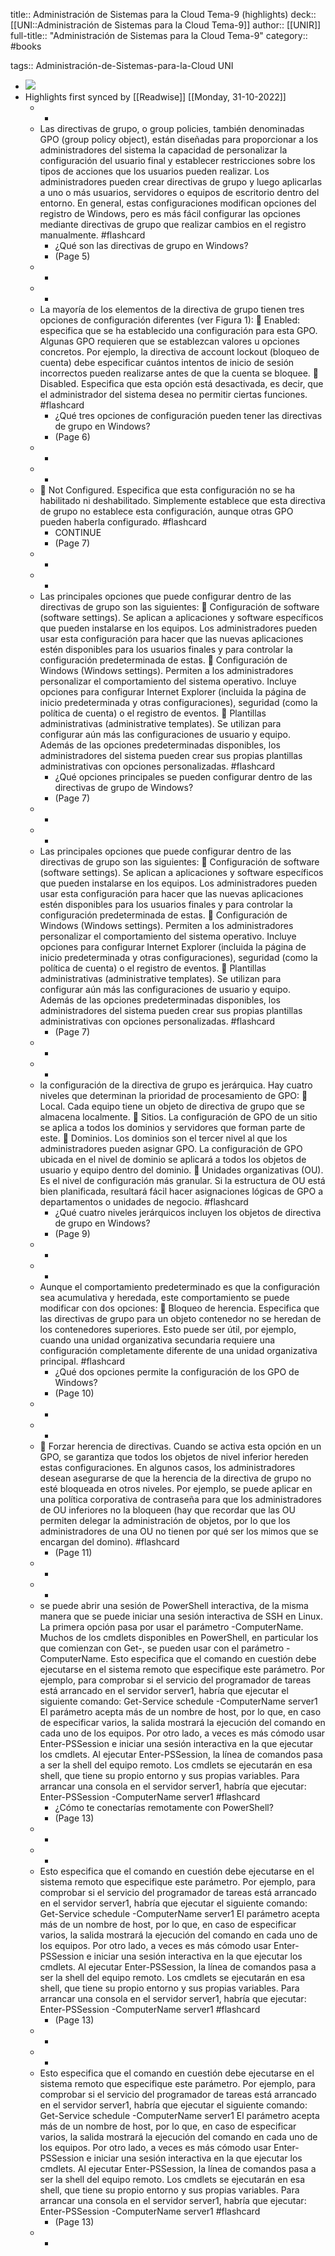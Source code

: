 title:: Administración de Sistemas para la Cloud Tema-9 (highlights)
deck:: [[UNI::Administración de Sistemas para la Cloud Tema-9]]
author:: [[UNIR]]
full-title:: "Administración de Sistemas para la Cloud Tema-9"
category:: #books

tags:: Administración-de-Sistemas-para-la-Cloud UNI

- ![](https://readwise-assets.s3.amazonaws.com/media/uploaded_book_covers/profile_22942/fae11c36-3217-4264-98f0-78802e83eb1f.jpg)
- Highlights first synced by [[Readwise]] [[Monday, 31-10-2022]]
	- -
	- Las directivas de grupo, o group policies, también denominadas GPO (group policy object),  están  diseñadas  para  proporcionar  a  los  administradores  del  sistema  la capacidad de personalizar la configuración del usuario final y establecer restricciones sobre  los  tipos  de  acciones  que  los  usuarios  pueden  realizar.  Los  administradores pueden crear directivas de grupo y luego aplicarlas a uno o más usuarios, servidores o  equipos  de  escritorio  dentro  del  entorno.  En  general,  estas  configuraciones modifican  opciones  del  registro  de  Windows,  pero  es  más  fácil  configurar  las opciones  mediante  directivas  de  grupo  que  realizar  cambios  en  el  registro manualmente. #flashcard
		- ¿Qué son las directivas de grupo en Windows?
		- (Page 5)
	- -
	- -
	- La  mayoría  de  los  elementos  de  la  directiva  de  grupo  tienen  tres  opciones  de configuración diferentes (ver Figura 1):   Enabled:  especifica  que  se  ha  establecido  una  configuración  para  esta  GPO. Algunas  GPO  requieren  que  se  establezcan  valores  u  opciones  concretos.  Por ejemplo,  la  directiva  de  account  lockout  (bloqueo  de  cuenta)  debe  especificar cuántos intentos de inicio de sesión incorrectos pueden realizarse antes de que la cuenta se bloquee.   Disabled.  Especifica  que  esta  opción  está  desactivada,  es  decir,  que  el administrador del sistema desea no permitir ciertas funciones. #flashcard
		- ¿Qué tres opciones de configuración pueden tener las directivas de grupo en Windows?
		- (Page 6)
	- -
	- -
	-   Not  Configured.  Especifica  que  esta  configuración  no  se  ha  habilitado  ni deshabilitado.  Simplemente  establece  que  esta directiva  de  grupo no  establece esta configuración, aunque otras GPO pueden haberla configurado. #flashcard
		- CONTINUE
		- (Page 7)
	- -
	- -
	- Las principales opciones que puede configurar dentro de las directivas de grupo son las siguientes:   Configuración  de  software  (software  settings).  Se  aplican  a  aplicaciones  y software específicos que pueden instalarse en los equipos. Los administradores pueden  usar  esta  configuración  para  hacer  que  las  nuevas  aplicaciones  estén disponibles  para los  usuarios  finales  y  para  controlar la  configuración predeterminada de estas.   Configuración de Windows (Windows settings).  Permiten a los administradores personalizar  el  comportamiento  del  sistema  operativo.  Incluye  opciones  para configurar Internet Explorer (incluida la página de inicio predeterminada y  otras configuraciones), seguridad (como la política de cuenta) o el registro de eventos.   Plantillas administrativas (administrative templates). Se utilizan para configurar aún  más  las  configuraciones  de  usuario  y  equipo.  Además  de  las  opciones predeterminadas disponibles, los administradores del sistema pueden crear sus propias plantillas administrativas con opciones personalizadas. #flashcard
		- ¿Qué opciones principales se pueden configurar dentro de las directivas de grupo de Windows?
		- (Page 7)
	- -
	- -
	- Las principales opciones que puede configurar dentro de las directivas de grupo son las siguientes:   Configuración  de  software  (software  settings).  Se  aplican  a  aplicaciones  y software específicos que pueden instalarse en los equipos. Los administradores pueden  usar  esta  configuración  para  hacer  que  las  nuevas  aplicaciones  estén disponibles  para los  usuarios  finales  y  para  controlar la  configuración predeterminada de estas.   Configuración de Windows (Windows settings).  Permiten a los administradores personalizar  el  comportamiento  del  sistema  operativo.  Incluye  opciones  para configurar Internet Explorer (incluida la página de inicio predeterminada y  otras configuraciones), seguridad (como la política de cuenta) o el registro de eventos.   Plantillas administrativas (administrative templates). Se utilizan para configurar aún  más  las  configuraciones  de  usuario  y  equipo.  Además  de  las  opciones predeterminadas disponibles, los administradores del sistema pueden crear sus propias plantillas administrativas con opciones personalizadas. #flashcard
		- (Page 7)
	- -
	- -
	- la  configuración  de  la  directiva  de  grupo  es jerárquica. Hay cuatro niveles que determinan la prioridad de procesamiento de GPO:   Local.  Cada  equipo  tiene  un  objeto  de  directiva  de  grupo  que  se  almacena localmente.   Sitios.  La  configuración  de  GPO  de  un  sitio  se  aplica  a  todos  los  dominios  y servidores que forman parte de este.   Dominios.  Los  dominios  son  el  tercer  nivel  al  que  los  administradores  pueden asignar GPO. La configuración de GPO ubicada en el nivel de dominio se aplicará a todos los objetos de usuario y equipo dentro del dominio.   Unidades  organizativas  (OU).  Es  el  nivel  de  configuración  más  granular.  Si  la estructura de OU está bien planificada, resultará fácil hacer asignaciones lógicas de GPO a departamentos o unidades de negocio. #flashcard
		- ¿Qué cuatro niveles jerárquicos incluyen los objetos de directiva de grupo en Windows?
		- (Page 9)
	- -
	- -
	- Aunque el comportamiento predeterminado es que la configuración sea acumulativa y heredada, este comportamiento se puede modificar con dos opciones:   Bloqueo  de  herencia.  Especifica  que  las  directivas  de  grupo  para  un  objeto contenedor no se heredan de los contenedores superiores. Esto puede ser útil, por ejemplo, cuando una unidad organizativa secundaria requiere una configuración completamente diferente de una unidad organizativa principal. #flashcard
		- ¿Qué dos opciones permite la configuración de los GPO de Windows?
		- (Page 10)
	- -
	- -
	-   Forzar  herencia  de  directivas.  Cuando  se  activa  esta  opción  en  un  GPO,  se garantiza que todos los objetos de nivel inferior hereden estas configuraciones. En algunos  casos,  los  administradores  desean  asegurarse  de  que  la  herencia  de  la directiva  de  grupo  no  esté  bloqueada  en  otros  niveles.  Por  ejemplo,  se  puede aplicar en una política corporativa de contraseña para que los administradores de OU inferiores no la bloqueen (hay que recordar que las OU permiten delegar la administración de objetos, por lo que los administradores de una OU no tienen por qué ser los mimos que se encargan del domino). #flashcard
		- (Page 11)
	- -
	- -
	- se puede abrir una sesión de PowerShell interactiva, de la misma manera que se puede iniciar una sesión interactiva de SSH en Linux. La primera opción pasa por usar el parámetro -ComputerName. Muchos de los cmdlets disponibles en PowerShell, en particular los que comienzan con Get-, se pueden usar con el parámetro -ComputerName. Esto especifica que el comando en cuestión debe ejecutarse en el sistema remoto que especifique este parámetro. Por ejemplo, para comprobar  si  el  servicio  del  programador  de  tareas  está  arrancado  en  el  servidor server1, habría que ejecutar el siguiente comando: Get-Service schedule -ComputerName server1 El parámetro acepta más de un nombre de host, por lo que, en caso de especificar varios, la salida mostrará la ejecución del comando en cada uno de los equipos. Por  otro  lado,  a  veces  es  más  cómodo  usar  Enter-PSSession  e  iniciar  una  sesión interactiva en la que ejecutar los  cmdlets. Al ejecutar  Enter-PSSession, la línea de comandos pasa a ser la shell del equipo remoto. Los cmdlets  se ejecutarán en esa shell, que tiene su propio entorno y sus propias variables. Para arrancar una consola en el servidor server1, habría que ejecutar: Enter-PSSession -ComputerName server1 #flashcard
		- ¿Cómo te conectarías remotamente con PowerShell?
		- (Page 13)
	- -
	- -
	- Esto especifica que el comando en cuestión debe ejecutarse en el sistema remoto que especifique este parámetro. Por ejemplo, para comprobar  si  el  servicio  del  programador  de  tareas  está  arrancado  en  el  servidor server1, habría que ejecutar el siguiente comando: Get-Service schedule -ComputerName server1 El parámetro acepta más de un nombre de host, por lo que, en caso de especificar varios, la salida mostrará la ejecución del comando en cada uno de los equipos. Por  otro  lado,  a  veces  es  más  cómodo  usar  Enter-PSSession  e  iniciar  una  sesión interactiva en la que ejecutar los  cmdlets. Al ejecutar  Enter-PSSession, la línea de comandos pasa a ser la shell del equipo remoto. Los cmdlets  se ejecutarán en esa shell, que tiene su propio entorno y sus propias variables. Para arrancar una consola en el servidor server1, habría que ejecutar: Enter-PSSession -ComputerName server1 #flashcard
		- (Page 13)
	- -
	- -
	- Esto especifica que el comando en cuestión debe ejecutarse en el sistema remoto que especifique este parámetro. Por ejemplo, para comprobar  si  el  servicio  del  programador  de  tareas  está  arrancado  en  el  servidor server1, habría que ejecutar el siguiente comando: Get-Service schedule -ComputerName server1 El parámetro acepta más de un nombre de host, por lo que, en caso de especificar varios, la salida mostrará la ejecución del comando en cada uno de los equipos. Por  otro  lado,  a  veces  es  más  cómodo  usar  Enter-PSSession  e  iniciar  una  sesión interactiva en la que ejecutar los  cmdlets. Al ejecutar  Enter-PSSession, la línea de comandos pasa a ser la shell del equipo remoto. Los cmdlets  se ejecutarán en esa shell, que tiene su propio entorno y sus propias variables. Para arrancar una consola en el servidor server1, habría que ejecutar: Enter-PSSession -ComputerName server1 #flashcard
		- (Page 13)
	- -